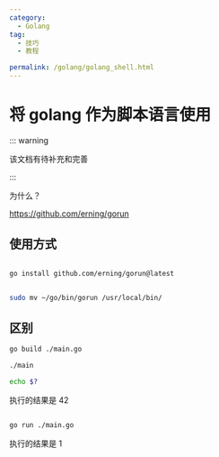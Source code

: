 ```yaml
---
category:
  - Golang
tag:
  - 技巧
  - 教程

permalink: /golang/golang_shell.html
---
```


# 将 golang 作为脚本语言使用

::: warning

该文档有待补充和完善

:::

为什么？

https://github.com/erning/gorun

## 使用方式

```bash

go install github.com/erning/gorun@latest


sudo mv ~/go/bin/gorun /usr/local/bin/

```

## 区别

```bash
go build ./main.go

./main

echo $?

```

执行的结果是 42

```bash

go run ./main.go

```

执行的结果是 1
